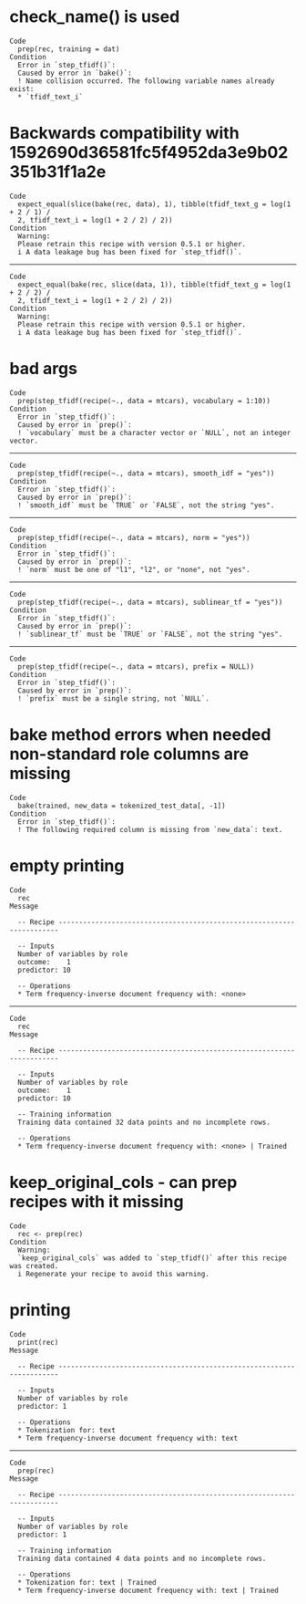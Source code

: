 # check_name() is used

    Code
      prep(rec, training = dat)
    Condition
      Error in `step_tfidf()`:
      Caused by error in `bake()`:
      ! Name collision occurred. The following variable names already exist:
      * `tfidf_text_i`

# Backwards compatibility with 1592690d36581fc5f4952da3e9b02351b31f1a2e

    Code
      expect_equal(slice(bake(rec, data), 1), tibble(tfidf_text_g = log(1 + 2 / 1) /
      2, tfidf_text_i = log(1 + 2 / 2) / 2))
    Condition
      Warning:
      Please retrain this recipe with version 0.5.1 or higher.
      i A data leakage bug has been fixed for `step_tfidf()`.

---

    Code
      expect_equal(bake(rec, slice(data, 1)), tibble(tfidf_text_g = log(1 + 2 / 2) /
      2, tfidf_text_i = log(1 + 2 / 2) / 2))
    Condition
      Warning:
      Please retrain this recipe with version 0.5.1 or higher.
      i A data leakage bug has been fixed for `step_tfidf()`.

# bad args

    Code
      prep(step_tfidf(recipe(~., data = mtcars), vocabulary = 1:10))
    Condition
      Error in `step_tfidf()`:
      Caused by error in `prep()`:
      ! `vocabulary` must be a character vector or `NULL`, not an integer vector.

---

    Code
      prep(step_tfidf(recipe(~., data = mtcars), smooth_idf = "yes"))
    Condition
      Error in `step_tfidf()`:
      Caused by error in `prep()`:
      ! `smooth_idf` must be `TRUE` or `FALSE`, not the string "yes".

---

    Code
      prep(step_tfidf(recipe(~., data = mtcars), norm = "yes"))
    Condition
      Error in `step_tfidf()`:
      Caused by error in `prep()`:
      ! `norm` must be one of "l1", "l2", or "none", not "yes".

---

    Code
      prep(step_tfidf(recipe(~., data = mtcars), sublinear_tf = "yes"))
    Condition
      Error in `step_tfidf()`:
      Caused by error in `prep()`:
      ! `sublinear_tf` must be `TRUE` or `FALSE`, not the string "yes".

---

    Code
      prep(step_tfidf(recipe(~., data = mtcars), prefix = NULL))
    Condition
      Error in `step_tfidf()`:
      Caused by error in `prep()`:
      ! `prefix` must be a single string, not `NULL`.

# bake method errors when needed non-standard role columns are missing

    Code
      bake(trained, new_data = tokenized_test_data[, -1])
    Condition
      Error in `step_tfidf()`:
      ! The following required column is missing from `new_data`: text.

# empty printing

    Code
      rec
    Message
      
      -- Recipe ----------------------------------------------------------------------
      
      -- Inputs 
      Number of variables by role
      outcome:    1
      predictor: 10
      
      -- Operations 
      * Term frequency-inverse document frequency with: <none>

---

    Code
      rec
    Message
      
      -- Recipe ----------------------------------------------------------------------
      
      -- Inputs 
      Number of variables by role
      outcome:    1
      predictor: 10
      
      -- Training information 
      Training data contained 32 data points and no incomplete rows.
      
      -- Operations 
      * Term frequency-inverse document frequency with: <none> | Trained

# keep_original_cols - can prep recipes with it missing

    Code
      rec <- prep(rec)
    Condition
      Warning:
      `keep_original_cols` was added to `step_tfidf()` after this recipe was created.
      i Regenerate your recipe to avoid this warning.

# printing

    Code
      print(rec)
    Message
      
      -- Recipe ----------------------------------------------------------------------
      
      -- Inputs 
      Number of variables by role
      predictor: 1
      
      -- Operations 
      * Tokenization for: text
      * Term frequency-inverse document frequency with: text

---

    Code
      prep(rec)
    Message
      
      -- Recipe ----------------------------------------------------------------------
      
      -- Inputs 
      Number of variables by role
      predictor: 1
      
      -- Training information 
      Training data contained 4 data points and no incomplete rows.
      
      -- Operations 
      * Tokenization for: text | Trained
      * Term frequency-inverse document frequency with: text | Trained

